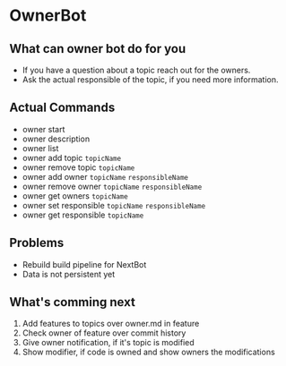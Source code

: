 # OwnerBot

## What can owner bot do for you
- If you have a question about a topic reach out for the owners.
- Ask the actual responsible of the topic, if you need more information.

## Actual Commands
- owner start
- owner description
- owner list
- owner add topic `topicName`
- owner remove topic `topicName`
- owner add owner `topicName` `responsibleName`
- owner remove owner `topicName` `responsibleName`
- owner get owners `topicName`
- owner set responsible `topicName` `responsibleName`
- owner get responsible `topicName`

## Problems

- Rebuild build pipeline for NextBot
- Data is not persistent yet

## What's comming next

1. Add features to topics over owner.md in feature
2. Check owner of feature over commit history
3. Give owner notification, if it's topic is modified
4. Show modifier, if code is owned and show owners the modifications

